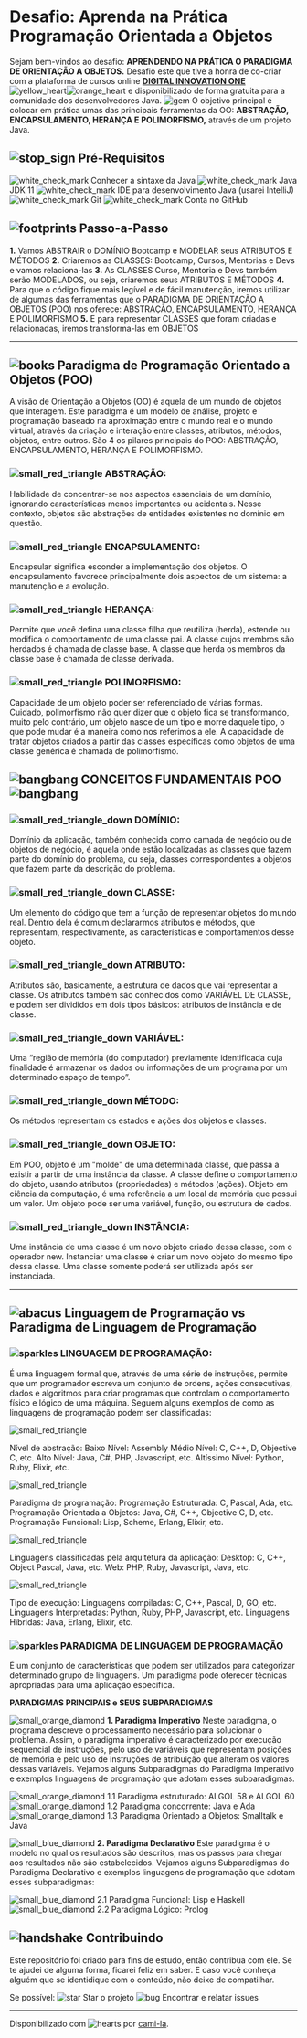# Desafio: Aprenda na Prática Programação Orientada a Objetos

Sejam bem-vindos ao desafio: **APRENDENDO NA PRÁTICA O PARADIGMA DE ORIENTAÇÃO A OBJETOS.**
Desafio este que tive a honra de co-criar com a plataforma de cursos online **[DIGITAL INNOVATION ONE](https://web.digitalinnovation.one/)** ![yellow_heart](https://github.githubassets.com/images/icons/emoji/unicode/1f49b.png)![orange_heart](https://github.githubassets.com/images/icons/emoji/unicode/1f9e1.png) e disponibilizado de forma gratuita para a comunidade dos desenvolvedores Java.
![gem](https://github.githubassets.com/images/icons/emoji/unicode/1f48e.png) O objetivo principal é colocar em prática umas das principais ferramentas da OO: **ABSTRAÇÃO, ENCAPSULAMENTO, HERANÇA E POLIMORFISMO,** através de um projeto Java.

## ![stop_sign](https://github.githubassets.com/images/icons/emoji/unicode/1f6d1.png) Pré-Requisitos

![white_check_mark](https://github.githubassets.com/images/icons/emoji/unicode/2705.png) Conhecer a sintaxe da Java
![white_check_mark](https://github.githubassets.com/images/icons/emoji/unicode/2705.png) Java JDK 11
![white_check_mark](https://github.githubassets.com/images/icons/emoji/unicode/2705.png) IDE para desenvolvimento Java (usarei IntelliJ)
![white_check_mark](https://github.githubassets.com/images/icons/emoji/unicode/2705.png) Git
![white_check_mark](https://github.githubassets.com/images/icons/emoji/unicode/2705.png) Conta no GitHub

## ![footprints](https://github.githubassets.com/images/icons/emoji/unicode/1f463.png) Passo-a-Passo

**1.** Vamos ABSTRAIR o DOMÍNIO Bootcamp e MODELAR seus ATRIBUTOS E MÉTODOS
**2.** Criaremos as CLASSES: Bootcamp, Cursos, Mentorias e Devs e vamos relaciona-las
**3.** As CLASSES Curso, Mentoria e Devs também serão MODELADOS, ou seja, criaremos seus ATRIBUTOS E MÉTODOS
**4.** Para que o código fique mais legível e de fácil manutenção, iremos utilizar de algumas das ferramentas que o PARADIGMA DE ORIENTAÇÃO A OBJETOS (POO) nos oferece: ABSTRAÇÃO, ENCAPSULAMENTO, HERANÇA E POLIMORFISMO
**5.** E para representar CLASSES que foram criadas e relacionadas, iremos transforma-las em OBJETOS

------

## ![books](https://github.githubassets.com/images/icons/emoji/unicode/1f4da.png) Paradigma de Programação Orientado a Objetos (POO)

A visão de Orientação a Objetos (OO) é aquela de um mundo de objetos que interagem.
Este paradigma é um modelo de análise, projeto e programação baseado na aproximação entre o mundo real e o mundo virtual, através da criação e interação entre classes, atributos, métodos, objetos, entre outros.
São 4 os pilares principais do POO: ABSTRAÇÃO, ENCAPSULAMENTO, HERANÇA E POLIMORFISMO.

### ![small_red_triangle](https://github.githubassets.com/images/icons/emoji/unicode/1f53a.png) ABSTRAÇÃO:

Habilidade de concentrar-se nos aspectos essenciais de um domínio, ignorando características menos importantes ou acidentais. Nesse contexto, objetos são abstrações de entidades existentes no domínio em questão.

### ![small_red_triangle](https://github.githubassets.com/images/icons/emoji/unicode/1f53a.png) ENCAPSULAMENTO:

Encapsular significa esconder a implementação dos objetos. O encapsulamento favorece principalmente dois aspectos de um sistema: a manutenção e a evolução.

### ![small_red_triangle](https://github.githubassets.com/images/icons/emoji/unicode/1f53a.png) HERANÇA:

Permite que você defina uma classe filha que reutiliza (herda), estende ou modifica o comportamento de uma classe pai. A classe cujos membros são herdados é chamada de classe base. A classe que herda os membros da classe base é chamada de classe derivada.

### ![small_red_triangle](https://github.githubassets.com/images/icons/emoji/unicode/1f53a.png) POLIMORFISMO:

Capacidade de um objeto poder ser referenciado de várias formas. Cuidado, polimorfismo não quer dizer que o objeto fica se transformando, muito pelo contrário, um objeto nasce de um tipo e morre daquele tipo, o que pode mudar é a maneira como nos referimos a ele. A capacidade de tratar objetos criados a partir das classes específicas como objetos de uma classe genérica é chamada de polimorfismo.



## ![bangbang](https://github.githubassets.com/images/icons/emoji/unicode/203c.png) CONCEITOS FUNDAMENTAIS POO ![bangbang](https://github.githubassets.com/images/icons/emoji/unicode/203c.png)



### ![small_red_triangle_down](https://github.githubassets.com/images/icons/emoji/unicode/1f53b.png) DOMÍNIO:

Domínio da aplicação, também conhecida como camada de negócio ou de objetos de negócio, é aquela onde estão localizadas as classes que fazem parte do domínio do problema, ou seja, classes correspondentes a objetos que fazem parte da descrição do problema.

### ![small_red_triangle_down](https://github.githubassets.com/images/icons/emoji/unicode/1f53b.png) CLASSE:

Um elemento do código que tem a função de representar objetos do mundo real. Dentro dela é comum declararmos atributos e métodos, que representam, respectivamente, as características e comportamentos desse objeto.

### ![small_red_triangle_down](https://github.githubassets.com/images/icons/emoji/unicode/1f53b.png) ATRIBUTO:

Atributos são, basicamente, a estrutura de dados que vai representar a classe. Os atributos também são conhecidos como VARIÁVEL DE CLASSE, e podem ser divididos em dois tipos básicos: atributos de instância e de classe.

### ![small_red_triangle_down](https://github.githubassets.com/images/icons/emoji/unicode/1f53b.png) VARIÁVEL:

Uma “região de memória (do computador) previamente identificada cuja finalidade é armazenar os dados ou informações de um programa por um determinado espaço de tempo”.

### ![small_red_triangle_down](https://github.githubassets.com/images/icons/emoji/unicode/1f53b.png) MÉTODO:

Os métodos representam os estados e ações dos objetos e classes.

### ![small_red_triangle_down](https://github.githubassets.com/images/icons/emoji/unicode/1f53b.png) OBJETO:

Em POO, objeto é um "molde" de uma determinada classe, que passa a existir a partir de uma instância da classe. A classe define o comportamento do objeto, usando atributos (propriedades) e métodos (ações). Objeto em ciência da computação, é uma referência a um local da memória que possui um valor. Um objeto pode ser uma variável, função, ou estrutura de dados.

### ![small_red_triangle_down](https://github.githubassets.com/images/icons/emoji/unicode/1f53b.png) INSTÂNCIA:

Uma instância de uma classe é um novo objeto criado dessa classe, com o operador new. Instanciar uma classe é criar um novo objeto do mesmo tipo dessa classe. Uma classe somente poderá ser utilizada após ser instanciada.



------



## ![abacus](https://github.githubassets.com/images/icons/emoji/unicode/1f9ee.png) Linguagem de Programação vs Paradigma de Linguagem de Programação



### ![sparkles](https://github.githubassets.com/images/icons/emoji/unicode/2728.png) LINGUAGEM DE PROGRAMAÇÃO:

É uma linguagem formal que, através de uma série de instruções, permite que um programador escreva um conjunto de ordens, ações consecutivas, dados e algoritmos para criar programas que controlam o comportamento físico e lógico de uma máquina.
Seguem alguns exemplos de como as linguagens de programação podem ser classificadas:



![small_red_triangle](https://github.githubassets.com/images/icons/emoji/unicode/1f53a.png)

 Nível de abstração:
Baixo Nível: Assembly
Médio Nível: C, C++, D, Objective C, etc.
Alto Nível: Java, C#, PHP, Javascript, etc.
Altíssimo Nível: Python, Ruby, Elixir, etc.



![small_red_triangle](https://github.githubassets.com/images/icons/emoji/unicode/1f53a.png)

 Paradigma de programação:
Programação Estruturada: C, Pascal, Ada, etc.
Programação Orientada a Objetos: Java, C#, C++, Objective C, D, etc.
Programação Funcional: Lisp, Scheme, Erlang, Elixir, etc.



![small_red_triangle](https://github.githubassets.com/images/icons/emoji/unicode/1f53a.png)

 Linguagens classificadas pela arquitetura da aplicação:
Desktop: C, C++, Object Pascal, Java, etc.
Web: PHP, Ruby, Javascript, Java, etc.



![small_red_triangle](https://github.githubassets.com/images/icons/emoji/unicode/1f53a.png)

 Tipo de execução:
Linguagens compiladas: C, C++, Pascal, D, GO, etc.
Linguagens Interpretadas: Python, Ruby, PHP, Javascript, etc.
Linguagens Hibridas: Java, Erlang, Elixir, etc.

### ![sparkles](https://github.githubassets.com/images/icons/emoji/unicode/2728.png) PARADIGMA DE LINGUAGEM DE PROGRAMAÇÃO

É um conjunto de características que podem ser utilizados para categorizar determinado grupo de linguagens. Um paradigma pode oferecer técnicas apropriadas para uma aplicação específica.

**PARADIGMAS PRINCIPAIS e SEUS SUBPARADIGMAS**

![small_orange_diamond](https://github.githubassets.com/images/icons/emoji/unicode/1f538.png) **1. Paradigma Imperativo**
Neste paradigma, o programa descreve o processamento necessário para solucionar o problema. Assim, o paradigma imperativo é caracterizado por execução sequencial de instruções, pelo uso de variáveis que representam posições de memória e pelo uso de instruções de atribuição que alteram os valores dessas variáveis.
Vejamos alguns Subparadigmas do Paradigma Imperativo e exemplos linguagens de programação que adotam esses subparadigmas.

![small_orange_diamond](https://github.githubassets.com/images/icons/emoji/unicode/1f538.png) 1.1 Paradigma estruturado: ALGOL 58 e ALGOL 60
![small_orange_diamond](https://github.githubassets.com/images/icons/emoji/unicode/1f538.png) 1.2 Paradigma concorrente: Java e Ada
![small_orange_diamond](https://github.githubassets.com/images/icons/emoji/unicode/1f538.png) 1.3 Paradigma Orientado a Objetos: Smalltalk e Java

![small_blue_diamond](https://github.githubassets.com/images/icons/emoji/unicode/1f539.png) **2. Paradigma Declarativo**
Este paradigma é o modelo no qual os resultados são descritos, mas os passos para chegar aos resultados não são estabelecidos.
Vejamos alguns Subparadigmas do Paradigma Declarativo e exemplos linguagens de programação que adotam esses subparadigmas:

![small_blue_diamond](https://github.githubassets.com/images/icons/emoji/unicode/1f539.png) 2.1 Paradigma Funcional: Lisp e Haskell
![small_blue_diamond](https://github.githubassets.com/images/icons/emoji/unicode/1f539.png) 2.2 Paradigma Lógico: Prolog



## ![handshake](https://github.githubassets.com/images/icons/emoji/unicode/1f91d.png) Contribuindo

Este repositório foi criado para fins de estudo, então contribua com ele.
Se te ajudei de alguma forma, ficarei feliz em saber. E caso você conheça alguém que se identidique com o conteúdo, não deixe de compatilhar.

Se possível:
![star](https://github.githubassets.com/images/icons/emoji/unicode/2b50.png) Star o projeto
![bug](https://github.githubassets.com/images/icons/emoji/unicode/1f41b.png) Encontrar e relatar issues

------

Disponibilizado com ![hearts](https://github.githubassets.com/images/icons/emoji/unicode/2665.png) por [cami-la](https://www.linkedin.com/in/cami-la/).